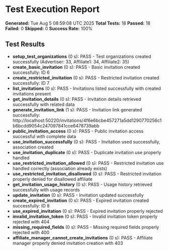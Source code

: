 # Test Execution Report

**Generated:** Tue Aug  5 08:59:08 UTC 2025
**Total Tests:** 18
**Passed:** 18
**Failed:** 0
**Skipped:** 0
**Success Rate:** 100%

## Test Results

- **setup_test_organizations** (0 s): PASS - Test organizations created successfully (Advertiser: 33, Affiliate1: 34, Affiliate2: 35)
- **create_basic_invitation** (0 s): PASS - Basic invitation created successfully: ID 6
- **create_restricted_invitation** (0 s): PASS - Restricted invitation created successfully: ID 7
- **list_invitations** (0 s): PASS - Invitations listed successfully with created invitations present
- **get_invitation_details** (0 s): PASS - Invitation details retrieved successfully with related data
- **generate_invitation_link** (1 s): PASS - Invitation link generated successfully: http://localhost:50220/invitations/4f6e6bcbe457271a5dd1290770256c1b6bcdd9054c247097841cce6478739abb
- **public_invitation_access** (0 s): PASS - Public invitation access successful with complete data
- **use_invitation_successfully** (0 s): PASS - Invitation used successfully, association created
- **use_invitation_duplicate** (0 s): PASS - Duplicate invitation use properly handled
- **use_restricted_invitation_allowed** (0 s): PASS - Restricted invitation use handled correctly (association already exists)
- **use_restricted_invitation_disallowed** (0 s): PASS - Restricted invitation properly denied for disallowed affiliate
- **get_invitation_usage_history** (0 s): PASS - Usage history retrieved successfully with usage records
- **update_invitation** (0 s): PASS - Invitation updated successfully
- **create_expired_invitation** (0 s): PASS - Expired invitation created successfully: ID 8
- **use_expired_invitation** (0 s): PASS - Expired invitation properly rejected
- **invalid_invitation_token** (0 s): PASS - Invalid invitation token properly rejected with 404
- **missing_required_fields** (0 s): PASS - Missing required fields properly rejected with 400
- **affiliate_manager_cannot_create_invitations** (0 s): PASS - Affiliate manager properly denied invitation creation with 403
